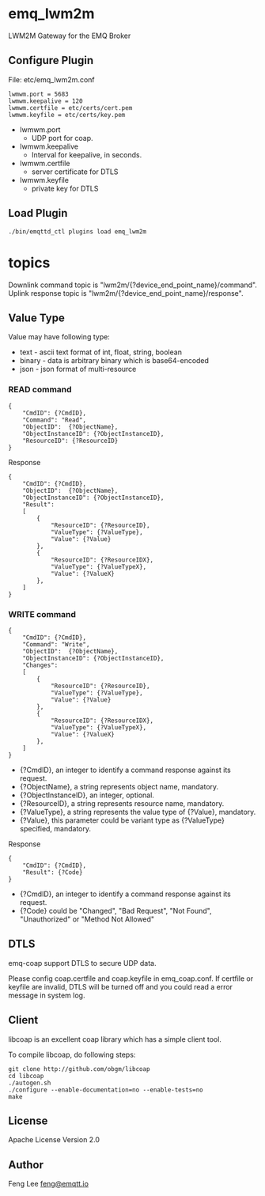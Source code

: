 
emq_lwm2m
=========

LWM2M Gateway for the EMQ Broker

Configure Plugin
----------------

File: etc/emq_lwm2m.conf

```
lwmwm.port = 5683
lwmwm.keepalive = 120
lwmwm.certfile = etc/certs/cert.pem
lwmwm.keyfile = etc/certs/key.pem
```
- lwmwm.port
  + UDP port for coap.
- lwmwm.keepalive
  + Interval for keepalive, in seconds.
- lwmwm.certfile
  + server certificate for DTLS
- lwmwm.keyfile
  + private key for DTLS

Load Plugin
-----------

```
./bin/emqttd_ctl plugins load emq_lwm2m
```


# topics

Downlink command topic is "lwm2m/{?device_end_point_name}/command".
Uplink response topic is "lwm2m/{?device_end_point_name}/response".


## Value Type
Value may have following type:
- text - ascii text format of int, float, string, boolean
- binary - data is arbitrary binary which is base64-encoded
- json - json format of multi-resource


### READ command
```
{
    "CmdID": {?CmdID},
    "Command": "Read",
    "ObjectID":  {?ObjectName},
    "ObjectInstanceID": {?ObjectInstanceID},
    "ResourceID": {?ResourceID}
}
```

Response
```
{
    "CmdID": {?CmdID},
    "ObjectID":  {?ObjectName},
    "ObjectInstanceID": {?ObjectInstanceID},
    "Result":
    [
        {
            "ResourceID": {?ResourceID},
            "ValueType": {?ValueType},
            "Value": {?Value}
        },
        {
            "ResourceID": {?ResourceIDX},
            "ValueType": {?ValueTypeX},
            "Value": {?ValueX}
        },
    ]
}
```



### WRITE command
```
{
    "CmdID": {?CmdID},
    "Command": "Write",
    "ObjectID":  {?ObjectName},
    "ObjectInstanceID": {?ObjectInstanceID},
    "Changes":
    [
        {
            "ResourceID": {?ResourceID},
            "ValueType": {?ValueType},
            "Value": {?Value}
        },
        {
            "ResourceID": {?ResourceIDX},
            "ValueType": {?ValueTypeX},
            "Value": {?ValueX}
        },
    ]
}
```
- {?CmdID}, an integer to identify a command response against its request.
- {?ObjectName}, a string represents object name, mandatory.
- {?ObjectInstanceID}, an integer, optional.
- {?ResourceID}, a string represents resource name, mandatory.
- {?ValueType}, a string represents the value type of {?Value}, mandatory.
- {?Value}, this parameter could be variant type as {?ValueType} specified, mandatory.


Response
```
{
    "CmdID": {?CmdID},
    "Result": {?Code}
}
```
- {?CmdID}, an integer to identify a command response against its request.
- {?Code} could be "Changed", "Bad Request", "Not Found", "Unauthorized" or "Method Not Allowed"



DTLS
-----------
emq-coap support DTLS to secure UDP data.

Please config coap.certfile and coap.keyfile in emq_coap.conf. If certfile or keyfile are invalid, DTLS will be turned off and you could read a error message in system log.

## Client
libcoap is an excellent coap library which has a simple client tool.

To compile libcoap, do following steps:

```
git clone http://github.com/obgm/libcoap
cd libcoap
./autogen.sh
./configure --enable-documentation=no --enable-tests=no
make
```



License
-------

Apache License Version 2.0

Author
------

Feng Lee <feng@emqtt.io>

